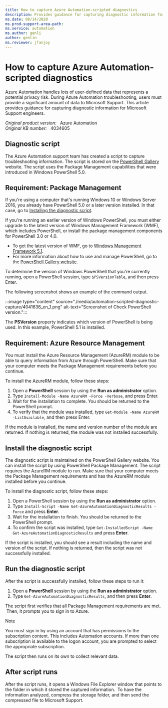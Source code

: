 ```yaml
---
title: How to capture Azure Automation-scripted diagnostics
description: Provides guidance for capturing diagnostic information for Microsoft Support engineers. 
ms.date: 08/14/2020
ms.prod-support-area-path: 
ms.service: automation
ms.author: genli
author: genlin
ms.reviewer: jfanjoy
---
```

# How to capture Azure Automation-scripted diagnostics

Azure Automation handles lots of user-defined data that represents a potential privacy risk. During Azure Automation troubleshooting, users must provide a significant amount of data to Microsoft Support. This article provides guidance for capturing diagnostic information for Microsoft Support engineers. 

_Original product version:_ &nbsp; Azure Automation  
_Original KB number:_ &nbsp; 4034605

## Diagnostic script 

The Azure Automation support team has created a script to capture troubleshooting information. The script is stored on the [PowerShell Gallery](http://www.powershellgallery.com/) website. The script uses the Package Management capabilities that were introduced in Windows PowerShell 5.0. 

## Requirement: Package Management 

If you're using a computer that's running Windows 10 or Windows Server 2016, you already have PowerShell 5.0 or a later version installed. In that case, go to [Installing the diagnostic script](#install-the-diagnostic-script).

If you're running an earlier version of Windows PowerShell, you must either upgrade to the latest version of Windows Management Framework (WMF), which includes PowerShell, or install the package management components for PowerShell 3.0 or 4.0.

- To get the latest version of WMF, go to [Windows Management Framework 5.1](https://www.microsoft.com/download/details.aspx?id=54616). 
- For more information about how to use and manage PowerShell, go to the [PowerShell Gallery website](http://www.powershellgallery.com/).

To determine the version of Windows PowerShell that you're currently running, open a PowerShell session, type `$PSVersionTable`, and then press Enter.
  
The following screenshot shows an example of the command output.

:::image type="content" source="./media/automation-scripted-diagnostic-capture/4041636_en_1.png" alt-text="Screenshot of Check PowerShell version.":::

The **PSVersion** property indicates which version of PowerShell is being used. In this example, PowerShell 5.1 is installed. 

## Requirement: Azure Resource Management 

You must install the Azure Resource Management (AzureRM) module to be able to query information from Azure through PowerShell. Make sure that your computer meets the Package Management requirements before you continue.

To install the AzureRM module, follow these steps:

1. Open a **PowerShell** session by using the **Run as administrator** option. 
2. Type `Install-Module -Name AzureRM -Force -Verbose`, and press Enter. 
3. Wait for the installation to complete. You should be returned to the PowerShell prompt. 
4. To verify that the module was installed, type `Get-Module -Name AzureRM -ListAvailable`, and then press Enter.

If the module is installed, the name and version number of the module are returned. If nothing is returned, the module was not installed successfully. 

## Install the diagnostic script 

The diagnostic script is maintained on the PowerShell Gallery website. You can install the script by using PowerShell Package Management. The script requires the AzureRM module to run. Make sure that your computer meets the Package Management requirements and has the AzureRM module installed before you continue. 

To install the diagnostic script, follow these steps:

1. Open a PowerShell session by using the **Run as administrator** option. 
2. Type `Install-Script -Name Get-AzureAutomationDiagnosticResults -Force` and press **Enter**. 
3. Wait for the installation to finish. You should be returned to the PowerShell prompt. 
4. To confirm the script was installed, type `Get-InstalledScript -Name Get-AzureAutomationDiagnosticResults` and press **Enter**. 

If the script is installed, you should see a result including the name and version of the script. If nothing is returned, then the script was not successfully installed. 

## Run the diagnostic script 

After the script is successfully installed, follow these steps to run it:

1. Open a **PowerShell** session by using the **Run as administrator** option. 
2. Type `Get-AzureAutomationDiagnosticResults`, and then press **Enter**. 

The script first verifies that all Package Management requirements are met.  Then, it prompts you to sign in to Azure.

> [!NOTE]
> You must sign in by using an account that has permissions to the subscription content. This includes Automation accounts. If more than one subscription is available to the logon account, you are prompted to select the appropriate subscription. 

The script then runs on its own to collect relevant data. 

## After script runs 

After the script runs, it opens a Windows File Explorer window that points to the folder in which it stored the captured information.  To have the information analyzed, compress the storage folder, and then send the compressed file to Microsoft Support.
